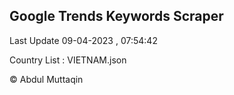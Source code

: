 

## Google Trends Keywords Scraper 
 
Last Update 09-04-2023 , 07:54:42

Country List :
VIETNAM.json



© Abdul Muttaqin 
